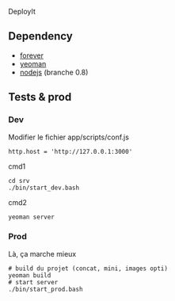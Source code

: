 ﻿DeployIt

Dependency
------------

 * [forever](https://github.com/nodejitsu/forever)
 * [yeoman](http://yeoman.io/)
 * [nodejs](http://nodejs.org/) (branche 0.8)

Tests & prod
----------------

### Dev

Modifier le fichier app/scripts/conf.js

    http.host = 'http://127.0.0.1:3000'

cmd1

    cd srv
    ./bin/start_dev.bash

cmd2

    yeoman server


### Prod
Là, ça marche mieux

    # build du projet (concat, mini, images opti)
    yeoman build
    # start server
    ./bin/start_prod.bash

